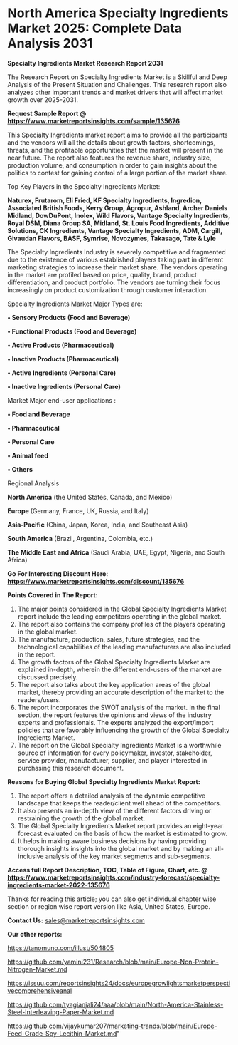 # North America Specialty Ingredients Market 2025: Complete Data Analysis 2031

<strong>Specialty Ingredients Market Research Report 2031</strong>

The Research Report on Specialty Ingredients Market is a Skillful and Deep Analysis of the Present Situation and Challenges. This research report also analyzes other important trends and market drivers that will affect market growth over 2025-2031.

<strong>Request Sample Report @ <a href=https://www.marketreportsinsights.com/sample/135676>https://www.marketreportsinsights.com/sample/135676</a></strong>

This Specialty Ingredients market report aims to provide all the participants and the vendors will all the details about growth factors, shortcomings, threats, and the profitable opportunities that the market will present in the near future. The report also features the revenue share, industry size, production volume, and consumption in order to gain insights about the politics to contest for gaining control of a large portion of the market share.

Top Key Players in the Specialty Ingredients Market:

<strong>Naturex, Frutarom, Eli Fried, KF Specialty Ingredients, Ingredion, Associated British Foods, Kerry Group, Agropur, Ashland, Archer Daniels Midland, DowDuPont, Inolex, Wild Flavors, Vantage Specialty Ingredients, Royal DSM, Diana Group SA, Midland, St. Louis Food Ingredients, Additive Solutions, CK Ingredients, Vantage Specialty Ingredients, ADM, Cargill, Givaudan Flavors, BASF, Symrise, Novozymes, Takasago, Tate & Lyle</strong>

The Specialty Ingredients Industry is severely competitive and fragmented due to the existence of various established players taking part in different marketing strategies to increase their market share. The vendors operating in the market are profiled based on price, quality, brand, product differentiation, and product portfolio. The vendors are turning their focus increasingly on product customization through customer interaction.

Specialty Ingredients Market Major Types are:

<strong>• Sensory Products (Food and Beverage)

• Functional Products (Food and Beverage)

• Active Products (Pharmaceutical)

• Inactive Products (Pharmaceutical)

• Active Ingredients (Personal Care)

• Inactive Ingredients (Personal Care)</strong>

Market Major end-user applications :

<strong>• Food and Beverage

• Pharmaceutical

• Personal Care

• Animal feed

• Others</strong>

Regional Analysis

</u><strong><b>North America</b></strong> (the United States, Canada, and Mexico)

<strong><b>Europe </b></strong>(Germany, France, UK, Russia, and Italy)

<strong><b>Asia-Pacific</b></strong> (China, Japan, Korea, India, and Southeast Asia)

<strong><b>South America</b></strong> (Brazil, Argentina, Colombia, etc.)

<strong><b>The Middle East and Africa</b></strong> (Saudi Arabia, UAE, Egypt, Nigeria, and South Africa)

<strong>Go For Interesting Discount Here: <a href=https://www.marketreportsinsights.com/discount/135676>https://www.marketreportsinsights.com/discount/135676</a></strong>

<strong>Points Covered in The Report:</strong>
<ol>
  <li>The major points considered in the Global Specialty Ingredients Market report include the leading competitors operating in the global market.</li>
  <li>The report also contains the company profiles of the players operating in the global market.</li>
  <li>The manufacture, production, sales, future strategies, and the technological capabilities of the leading manufacturers are also included in the report.</li>
  <li>The growth factors of the Global Specialty Ingredients Market are explained in-depth, wherein the different end-users of the market are discussed precisely.</li>
  <li>The report also talks about the key application areas of the global market, thereby providing an accurate description of the market to the readers/users.</li>
  <li>The report incorporates the SWOT analysis of the market. In the final section, the report features the opinions and views of the industry experts and professionals. The experts analyzed the export/import policies that are favorably influencing the growth of the Global Specialty Ingredients Market.</li>
  <li>The report on the Global Specialty Ingredients Market is a worthwhile source of information for every policymaker, investor, stakeholder, service provider, manufacturer, supplier, and player interested in purchasing this research document.</li>
</ol>
<strong>Reasons for Buying Global Specialty Ingredients Market Report:</strong>

<ol>
  <li>The report offers a detailed analysis of the dynamic competitive landscape that keeps the reader/client well ahead of the competitors.</li>
  <li>It also presents an in-depth view of the different factors driving or restraining the growth of the global market.</li>
  <li>The Global Specialty Ingredients Market report provides an eight-year forecast evaluated on the basis of how the market is estimated to grow.</li>
  <li>It helps in making aware business decisions by having providing thorough insights insights into the global market and by making an all-inclusive analysis of the key market segments and sub-segments.</li>
</ol>
<strong>Access full Report Description, TOC, Table of Figure, Chart, etc. @ <a href=https://www.marketreportsinsights.com/industry-forecast/specialty-ingredients-market-2022-135676>https://www.marketreportsinsights.com/industry-forecast/specialty-ingredients-market-2022-135676</a></strong>


Thanks for reading this article; you can also get individual chapter wise section or region wise report version like Asia, United States, Europe.

<strong>Contact Us:</strong>
sales@marketreportsinsights.com

<strong>Our other reports:</strong>

<a href=https://tanomuno.com/illust/504805>https://tanomuno.com/illust/504805</a>

<a href=https://github.com/yamini231/Research/blob/main/Europe-Non-Protein-Nitrogen-Market.md>https://github.com/yamini231/Research/blob/main/Europe-Non-Protein-Nitrogen-Market.md</a>

<a href=https://issuu.com/reportsinsights24/docs/europegrowlightsmarketperspectivecomprehensiveanal>https://issuu.com/reportsinsights24/docs/europegrowlightsmarketperspectivecomprehensiveanal</a>

<a href=https://github.com/tyagianjali24/aaa/blob/main/North-America-Stainless-Steel-Interleaving-Paper-Market.md>https://github.com/tyagianjali24/aaa/blob/main/North-America-Stainless-Steel-Interleaving-Paper-Market.md</a>

<a href=https://github.com/vijaykumar207/marketing-trands/blob/main/Europe-Feed-Grade-Soy-Lecithin-Market.md>https://github.com/vijaykumar207/marketing-trands/blob/main/Europe-Feed-Grade-Soy-Lecithin-Market.md</a>"
